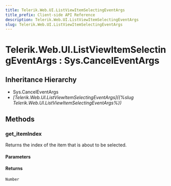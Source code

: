 ```yaml
---
title: Telerik.Web.UI.ListViewItemSelectingEventArgs
title_prefix: Client-side API Reference
description: Telerik.Web.UI.ListViewItemSelectingEventArgs
slug: Telerik.Web.UI.ListViewItemSelectingEventArgs
---
```


# Telerik.Web.UI.ListViewItemSelectingEventArgs : Sys.CancelEventArgs

## Inheritance Hierarchy

* Sys.CancelEventArgs
* *[Telerik.Web.UI.ListViewItemSelectingEventArgs]({%slug Telerik.Web.UI.ListViewItemSelectingEventArgs%})*


## Methods

### get_itemIndex

Returns the index of the item that is about to be selected.

#### Parameters

#### Returns

`Number`

